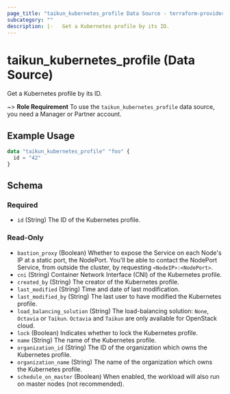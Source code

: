 ```yaml
---
page_title: "taikun_kubernetes_profile Data Source - terraform-provider-taikun"
subcategory: ""
description: |-   Get a Kubernetes profile by its ID.
---
```


# taikun_kubernetes_profile (Data Source)

Get a Kubernetes profile by its ID.

~> **Role Requirement** To use the `taikun_kubernetes_profile` data source, you need a Manager or Partner account.

## Example Usage

```terraform
data "taikun_kubernetes_profile" "foo" {
  id = "42"
}
```

<!-- schema generated by tfplugindocs -->
## Schema

### Required

- `id` (String) The ID of the Kubernetes profile.

### Read-Only

- `bastion_proxy` (Boolean) Whether to expose the Service on each Node's IP at a static port, the NodePort. You'll be able to contact the NodePort Service, from outside the cluster, by requesting `<NodeIP>:<NodePort>`.
- `cni` (String) Container Network Interface (CNI) of the Kubernetes profile.
- `created_by` (String) The creator of the Kubernetes profile.
- `last_modified` (String) Time and date of last modification.
- `last_modified_by` (String) The last user to have modified the Kubernetes profile.
- `load_balancing_solution` (String) The load-balancing solution: `None`, `Octavia` or `Taikun`. `Octavia` and `Taikun` are only available for OpenStack cloud.
- `lock` (Boolean) Indicates whether to lock the Kubernetes profile.
- `name` (String) The name of the Kubernetes profile.
- `organization_id` (String) The ID of the organization which owns the Kubernetes profile.
- `organization_name` (String) The name of the organization which owns the Kubernetes profile.
- `schedule_on_master` (Boolean) When enabled, the workload will also run on master nodes (not recommended).


